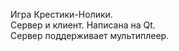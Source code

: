 Игра Крестики-Нолики.<br>
Сервер и клиент. Написана на Qt.<br>
Сервер поддерживает мультиплеер.<br>
